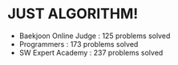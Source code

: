 # JUST ALGORITHM!

- Baekjoon Online Judge : 125 problems solved
- Programmers : 173 problems solved
- SW Expert Academy : 237 problems solved
